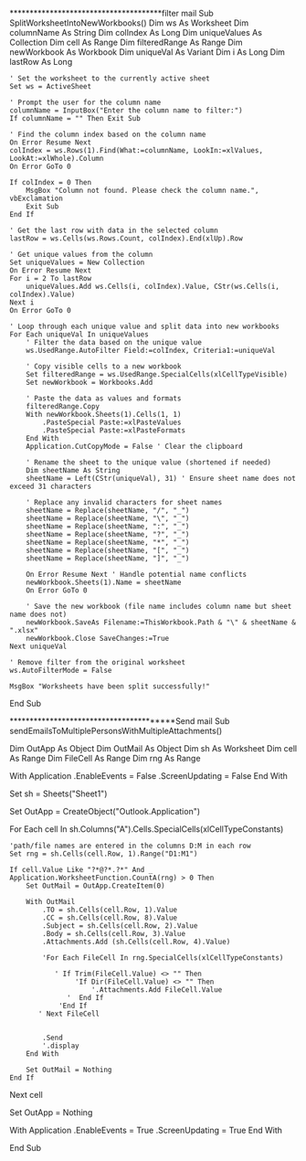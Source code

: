 **************************************filter mail
Sub SplitWorksheetIntoNewWorkbooks()
    Dim ws As Worksheet
    Dim columnName As String
    Dim colIndex As Long
    Dim uniqueValues As Collection
    Dim cell As Range
    Dim filteredRange As Range
    Dim newWorkbook As Workbook
    Dim uniqueVal As Variant
    Dim i As Long
    Dim lastRow As Long
    
    ' Set the worksheet to the currently active sheet
    Set ws = ActiveSheet
    
    ' Prompt the user for the column name
    columnName = InputBox("Enter the column name to filter:")
    If columnName = "" Then Exit Sub
    
    ' Find the column index based on the column name
    On Error Resume Next
    colIndex = ws.Rows(1).Find(What:=columnName, LookIn:=xlValues, LookAt:=xlWhole).Column
    On Error GoTo 0
    
    If colIndex = 0 Then
        MsgBox "Column not found. Please check the column name.", vbExclamation
        Exit Sub
    End If
    
    ' Get the last row with data in the selected column
    lastRow = ws.Cells(ws.Rows.Count, colIndex).End(xlUp).Row
    
    ' Get unique values from the column
    Set uniqueValues = New Collection
    On Error Resume Next
    For i = 2 To lastRow
        uniqueValues.Add ws.Cells(i, colIndex).Value, CStr(ws.Cells(i, colIndex).Value)
    Next i
    On Error GoTo 0
    
    ' Loop through each unique value and split data into new workbooks
    For Each uniqueVal In uniqueValues
        ' Filter the data based on the unique value
        ws.UsedRange.AutoFilter Field:=colIndex, Criteria1:=uniqueVal
        
        ' Copy visible cells to a new workbook
        Set filteredRange = ws.UsedRange.SpecialCells(xlCellTypeVisible)
        Set newWorkbook = Workbooks.Add
        
        ' Paste the data as values and formats
        filteredRange.Copy
        With newWorkbook.Sheets(1).Cells(1, 1)
            .PasteSpecial Paste:=xlPasteValues
            .PasteSpecial Paste:=xlPasteFormats
        End With
        Application.CutCopyMode = False ' Clear the clipboard
        
        ' Rename the sheet to the unique value (shortened if needed)
        Dim sheetName As String
        sheetName = Left(CStr(uniqueVal), 31) ' Ensure sheet name does not exceed 31 characters
        
        ' Replace any invalid characters for sheet names
        sheetName = Replace(sheetName, "/", "_")
        sheetName = Replace(sheetName, "\", "_")
        sheetName = Replace(sheetName, ":", "_")
        sheetName = Replace(sheetName, "?", "_")
        sheetName = Replace(sheetName, "*", "_")
        sheetName = Replace(sheetName, "[", "_")
        sheetName = Replace(sheetName, "]", "_")
        
        On Error Resume Next ' Handle potential name conflicts
        newWorkbook.Sheets(1).Name = sheetName
        On Error GoTo 0
        
        ' Save the new workbook (file name includes column name but sheet name does not)
        newWorkbook.SaveAs Filename:=ThisWorkbook.Path & "\" & sheetName & ".xlsx"
        newWorkbook.Close SaveChanges:=True
    Next uniqueVal
    
    ' Remove filter from the original worksheet
    ws.AutoFilterMode = False
    
    MsgBox "Worksheets have been split successfully!"
End Sub

****************************************Send mail
Sub sendEmailsToMultiplePersonsWithMultipleAttachments()

Dim OutApp As Object
Dim OutMail As Object
Dim sh As Worksheet
Dim cell As Range
Dim FileCell As Range
Dim rng As Range

With Application
    .EnableEvents = False
    .ScreenUpdating = False
End With

Set sh = Sheets("Sheet1")

Set OutApp = CreateObject("Outlook.Application")

For Each cell In sh.Columns("A").Cells.SpecialCells(xlCellTypeConstants)

    'path/file names are entered in the columns D:M in each row
    Set rng = sh.Cells(cell.Row, 1).Range("D1:M1")
    
    If cell.Value Like "?*@?*.?*" And _
    Application.WorksheetFunction.CountA(rng) > 0 Then
        Set OutMail = OutApp.CreateItem(0)
        
        With OutMail
            .TO = sh.Cells(cell.Row, 1).Value
            .CC = sh.Cells(cell.Row, 8).Value
            .Subject = sh.Cells(cell.Row, 2).Value
            .Body = sh.Cells(cell.Row, 3).Value
            .Attachments.Add (sh.Cells(cell.Row, 4).Value)
            
            'For Each FileCell In rng.SpecialCells(xlCellTypeConstants)
                
               ' If Trim(FileCell.Value) <> "" Then
                    'If Dir(FileCell.Value) <> "" Then
                        '.Attachments.Add FileCell.Value
                  '  End If
                'End If
           ' Next FileCell
            
            
            .Send
            '.display
        End With
        
        Set OutMail = Nothing
    End If
Next cell

Set OutApp = Nothing

With Application
    .EnableEvents = True
    .ScreenUpdating = True
End With


End Sub



